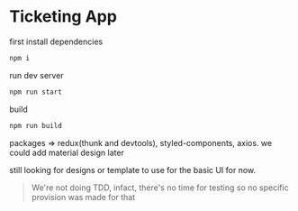 # Ticketing App

first install dependencies

```bash
npm i 
```

run dev server

```bash
npm run start
```

build 

```bash
npm run build
```

packages => redux(thunk and devtools), styled-components, axios. we could add material design later

still looking for designs or template to use for the basic UI for now.

> We're not doing TDD, infact, there's no time for testing so no specific provision was made for that

